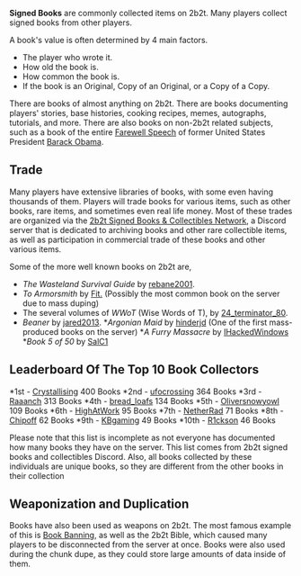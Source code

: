 **Signed Books** are commonly collected items on 2b2t. Many players collect signed books from other players.

A book's value is often determined by 4 main factors.

* The player who wrote it.
* How old the book is.
* How common the book is.
* If the book is an Original, Copy of an Original, or a Copy of a Copy.

There are books of almost anything on 2b2t. There are books documenting players' stories, base histories, cooking recipes, memes, autographs, tutorials, and more. There are also books on non-2b2t related subjects, such as a book of the entire [Farewell Speech](https://obamawhitehouse.archives.gov/farewell) of former United States President [Barack Obama](https://en.wikipedia.org/wiki/Barack_Obama).

## Trade
Many players have extensive libraries of books, with some even having thousands of them. Players will trade books for various items, such as other books, rare items, and sometimes even real life money. Most of these trades are organized via the [2b2t Signed Books & Collectibles Network](https://2b2t.miraheze.org/wiki/2b2t_Signed_Books_%26_Collectibles_Network), a Discord server that is dedicated to archiving books and other rare collectible items, as well as participation in commercial trade of these books and other various items.

Some of the more well known books on 2b2t are,

* *The Wasteland Survival Guide* by [rebane2001](https://2b2t.miraheze.org/wiki/rebane2001).
* *To Armorsmith* by [Fit.](https://2b2t.miraheze.org/wiki/Fit) (Possibly the most common book on the server due to mass duping)
* The several volumes of *WWoT* (Wise Words of T), by [24_terminator_80](https://2b2t.miraheze.org/wiki/24_terminator_80).
* *Beaner* by [jared2013](https://2b2t.miraheze.org/wiki/jared2013).
**Argonian Maid* by [hinderjd](https://2b2t.miraheze.org/wiki/hinderjd) (One of the first mass-produced books on the server)
**A Furry Massacre* by [IHackedWindows](https://2b2t.miraheze.org/wiki/IHackedWindows)
**Book 5 of 50* by [SalC1](https://2b2t.miraheze.org/wiki/SalC1)

## Leaderboard Of The Top 10 Book Collectors
*1st - [Crystallising](https://2b2t.miraheze.org/wiki/Crystallising) 400 Books
*2nd - [ufocrossing](https://2b2t.miraheze.org/wiki/ufocrossing) 364 Books
*3rd - [Raaanch](https://2b2t.miraheze.org/wiki/Raaanch) 313 Books
*4th - [bread_loafs](https://2b2t.miraheze.org/wiki/bread_loafs) 134 Books
*5th - [Oliversnowyowl](https://2b2t.miraheze.org/wiki/Oliversnowyowl) 109 Books
*6th - [HighAtWork](https://2b2t.miraheze.org/wiki/HighAtWork) 95 Books
*7th - [NetherRad](https://2b2t.miraheze.org/wiki/NetherRad) 71 Books
*8th - [Chipoff](https://2b2t.miraheze.org/wiki/Chipoff) 62 Books
*9th - [KBgaming](https://2b2t.miraheze.org/wiki/KBgaming) 49 Books
*10th - [R1ckson](https://2b2t.miraheze.org/wiki/R1ckson) 46 Books

Please note that this list is incomplete as not everyone has documented how many books they have on the server. This list comes from 2b2t signed books and collectibles Discord. Also, all books collected by these individuals are unique books, so they are different from the other books in their collection

## Weaponization and Duplication
Books have also been used as weapons on 2b2t. The most famous example of this is [Book Banning](https://2b2t.miraheze.org/wiki/Bookbanning), as well as the 2b2t Bible, which caused many players to be disconnected from the server at once. Books were also used during the chunk dupe, as they could store large amounts of data inside of them.